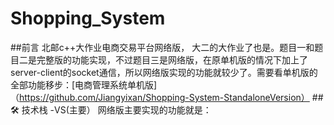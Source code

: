 # Shopping_System
##前言
北邮c++大作业电商交易平台网络版，
大二的大作业了也是。题目一和题目二是完整版的功能实现，不过题目三是网络版，在原单机版的情况下加上了server-client的socket通信，所以网络版实现的功能就较少了。需要看单机版的全部功能移步：[电商管理系统单机版]（https://github.com/Jiangyixan/Shopping-System-StandaloneVersion）
##🛠️ 技术栈
-VS(主要）
网络版主要实现的功能就是：
